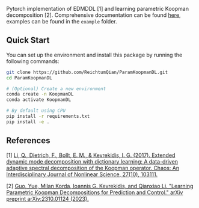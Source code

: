 
Pytorch implementation of EDMDDL [1] and learning parametric Koopman decomposition [2]. Comprehensive documentation can be found [here](https://reichtumqian.github.io/ParamKoopmanDL/), examples can be found in the `example` folder.

## Quick Start

You can set up the environment and install this package by running the following commands:

``` bash
git clone https://github.com/ReichtumQian/ParamKoopmanDL.git
cd ParamKoopmanDL

# (Optional) Create a new environment
conda create -n KoopmanDL
conda activate KoopmanDL

# By default using CPU
pip install -r requirements.txt
pip install -e .
```

## References

[1] [Li, Q., Dietrich, F., Bollt, E. M., & Kevrekidis, I. G. (2017). Extended dynamic mode decomposition with dictionary learning: A data-driven adaptive spectral decomposition of the Koopman operator. Chaos: An Interdisciplinary Journal of Nonlinear Science, 27(10), 103111.](https://aip-scitation-org.libproxy1.nus.edu.sg/doi/full/10.1063/1.4993854)

[2] [Guo, Yue, Milan Korda, Ioannis G. Kevrekidis, and Qianxiao Li. "Learning Parametric Koopman Decompositions for Prediction and Control." arXiv preprint arXiv:2310.01124 (2023).](https://arxiv.org/abs/2310.01124)
